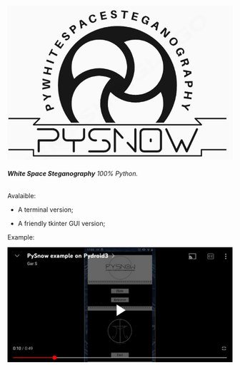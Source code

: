 ![This is an image](https://raw.githubusercontent.com/Uriel-SG/PySnow/main/pysnowlogo1.jpg)

###### **White Space Steganography** 100% Python.

Avalaible:

- A terminal version;

- A friendly tkinter GUI version;


Example:

[![Watch the video](https://raw.githubusercontent.com/Uriel-SG/PySnow/main/example.jpg)](https://youtu.be/N5zItze2ZKE)

